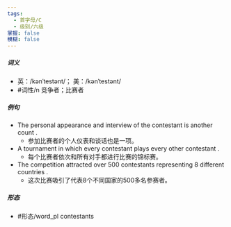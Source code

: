 ```yaml
---
tags:
  - 首字母/C
  - 级别/六级
掌握: false
模糊: false
---
```

##### 词义
- 英：/kənˈtestənt/； 美：/kənˈtestənt/
- #词性/n  竞争者；比赛者
##### 例句
- The personal appearance and interview of the contestant is another count .
	- 参加比赛者的个人仪表和谈话也是一项。
- A tournament in which every contestant plays every other contestant .
	- 每个比赛者依次和所有对手都进行比赛的锦标赛。
- The competition attracted over 500 contestants representing 8 different countries .
	- 这次比赛吸引了代表8个不同国家的500多名参赛者。
##### 形态
- #形态/word_pl contestants
